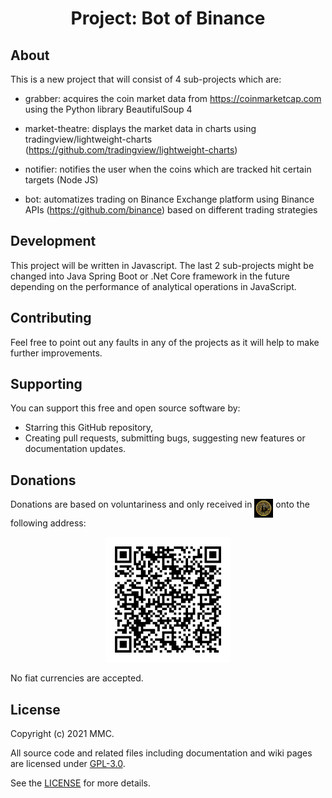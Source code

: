 <h1 align="center">
Project: Bot of Binance
</h1>
<h2 align="center">

</h2>

## About
This is a new project that will consist of 4 sub-projects which are:

- grabber: acquires the coin market data from https://coinmarketcap.com using the Python library BeautifulSoup 4

- market-theatre: displays the market data in charts using tradingview/lightweight-charts (https://github.com/tradingview/lightweight-charts)

- notifier: notifies the user when the coins which are tracked hit certain targets (Node JS)

- bot: automatizes trading on Binance Exchange platform using Binance APIs (https://github.com/binance) based on different trading strategies 

## Development
This project will be written in Javascript. The last 2 sub-projects might be changed into Java Spring Boot or .Net Core framework in the future depending on the performance of analytical operations in JavaScript. 

## Contributing
Feel free to point out any faults in any of the projects as it will help to make further improvements. 

## Supporting
You can support this free and open source software by:
- Starring this GitHub repository,
- Creating pull requests, submitting bugs, suggesting new features or documentation updates.

## Donations
Donations are based on voluntariness and only received in <img src="https://github.com/mmcil/BoB/blob/main/btc-symbol.jpg" width="30" height="30" style="vertical-align:top"/>  onto the following address:

<div align="center">
<img src="https://github.com/mmcil/BoB/blob/main/address.png" width="200" height="200"/>
</div>

No fiat currencies are accepted. 

## License
Copyright (c) 2021 MMC. 

All source code and related files including documentation and wiki pages are licensed under [GPL-3.0](https://www.gnu.org/licenses/gpl-3.0.en.html).

See the [LICENSE](https://github.com/mmcil/BoB/blob/main/LICENSE) for more details.
